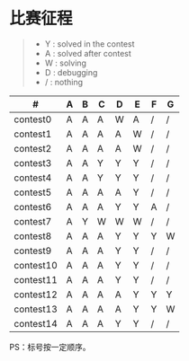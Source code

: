 # 比赛征程

> * Y : solved in the contest
> * A : solved after contest
> * W : solving
> * D : debugging
> * / : nothing

\#|A|B|C|D|E|F|G
---|---|---|---|---|---|---|---
|contest0 |A|A|A|W|A|/|/
|contest1 |A|A|A|A|W|/|/
|contest2 |A|A|A|A|W|/|/
|contest3 |A|A|Y|Y|Y|/|/
|contest4 |A|A|Y|Y|Y|/|/
|contest5 |A|A|A|A|Y|/|/
|contest6 |A|A|A|Y|Y|A|/
|contest7 |A|Y|W|W|W|/|/
|contest8 |A|A|A|Y|Y|Y|W
|contest9 |A|A|A|Y|Y|/|/
|contest10|A|A|A|Y|Y|/|/
|contest11|A|A|A|Y|Y|/|/
|contest12|A|A|A|A|Y|Y|Y
|contest13|A|A|A|A|Y|Y|W
|contest14|A|A|A|Y|Y|/|/

PS：标号按一定顺序。
